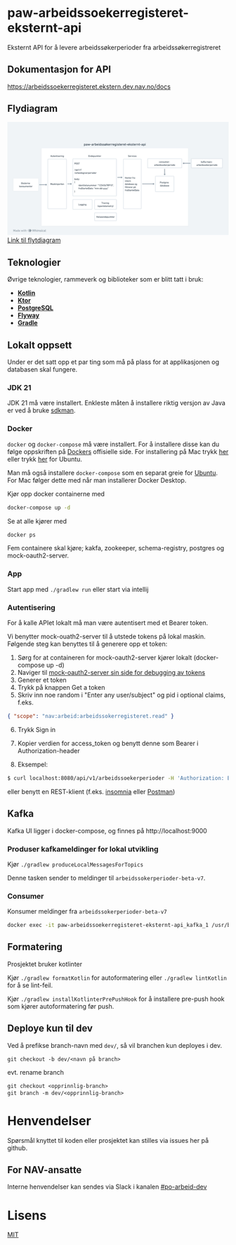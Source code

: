 # paw-arbeidssoekerregisteret-eksternt-api

Eksternt API for å levere arbeidssøkerperioder fra arbeidssøkerregistreret

## Dokumentasjon for API

https://arbeidssoekerregisteret.ekstern.dev.nav.no/docs

## Flydiagram

![Flytdiagram](docs/flytdiagram.png)
[Link til flytdiagram](https://whimsical.com/paw-arbeidssoekerregisteret-eksternt-api-DQwNxVL1RTeohmsqyTL54N)

## Teknologier

Øvrige teknologier, rammeverk og biblioteker som er blitt tatt i bruk:

- [**Kotlin**](https://kotlinlang.org/)
- [**Ktor**](https://ktor.io/)
- [**PostgreSQL**](https://www.postgresql.org/)
- [**Flyway**](https://flywaydb.org/)
- [**Gradle**](https://gradle.org/)

## Lokalt oppsett

Under er det satt opp et par ting som må på plass for at applikasjonen og databasen skal fungere.

### JDK 21

JDK 21 må være installert. Enkleste måten å installere riktig versjon av Java er ved å
bruke [sdkman](https://sdkman.io/install).

### Docker

`docker` og `docker-compose` må være installert. For å
installere disse kan du følge oppskriften på [Dockers](https://www.docker.com/) offisielle side. For installering på Mac
trykk [her](https://docs.docker.com/desktop/mac/install/) eller
trykk [her](https://docs.docker.com/engine/install/ubuntu/) for Ubuntu.

Man må også installere `docker-compose` som en separat greie
for [Ubuntu](https://docs.docker.com/compose/install/#install-compose-on-linux-systems). For Mac følger dette med når
man installerer Docker Desktop.

Kjør opp docker containerne med

```sh
docker-compose up -d
```

Se at alle kjører med

```sh
docker ps
```
Fem containere skal kjøre; kakfa, zookeeper, schema-registry, postgres og mock-oauth2-server.

### App

Start app med `./gradlew run` eller start via intellij

### Autentisering

For å kalle APIet lokalt må man være autentisert med et Bearer token.

Vi benytter mock-ouath2-server til å utstede tokens på lokal maskin. Følgende steg kan benyttes til å generere opp et token:

1. Sørg for at containeren for mock-oauth2-server kjører lokalt (docker-compose up -d)
2. Naviger til [mock-oauth2-server sin side for debugging av tokens](http://localhost:8081/default/debugger)
3. Generer et token
4. Trykk på knappen Get a token
5. Skriv inn noe random i "Enter any user/subject" og pid i optional claims, f.eks.

```json
{ "scope": "nav:arbeid:arbeidssokerregisteret.read" }
```

6. Trykk Sign in
7. Kopier verdien for access_token og benytt denne som Bearer i Authorization-header

8. Eksempel:

```sh
$ curl localhost:8080/api/v1/arbeidssoekerperioder -H 'Authorization: Bearer <access_token>'
```

eller benytt en REST-klient (f.eks. [insomnia](https://insomnia.rest/) eller [Postman](https://www.postman.com/product/rest-client/))

## Kafka

Kafka UI ligger i docker-compose, og finnes på http://localhost:9000

### Produser kafkameldinger for lokal utvikling

Kjør `./gradlew produceLocalMessagesForTopics`

Denne tasken sender to meldinger til `arbeidssokerperioder-beta-v7`.

### Consumer

Konsumer meldinger fra `arbeidssokerperioder-beta-v7`

```sh
docker exec -it paw-arbeidssoekerregisteret-eksternt-api_kafka_1 /usr/bin/kafka-console-consumer --bootstrap-server 127.0.0.1:9092 --topic arbeidssoekerperioder-beta-v7
```

## Formatering

Prosjektet bruker kotlinter

Kjør `./gradlew formatKotlin` for autoformatering eller `./gradlew lintKotlin` for å se lint-feil.

Kjør `./gradlew installKotlinterPrePushHook` for å installere pre-push hook som kjører autoformatering før push.

## Deploye kun til dev

Ved å prefikse branch-navn med `dev/`, så vil branchen kun deployes i dev.

```
git checkout -b dev/<navn på branch>
```

evt. rename branch

```
git checkout <opprinnlig-branch>
git branch -m dev/<opprinnlig-branch>
```

# Henvendelser

Spørsmål knyttet til koden eller prosjektet kan stilles via issues her på github.

## For NAV-ansatte

Interne henvendelser kan sendes via Slack i kanalen [#po-arbeid-dev](https://nav-it.slack.com/archives/CCP6QNBSN)

# Lisens

[MIT](LICENSE)
